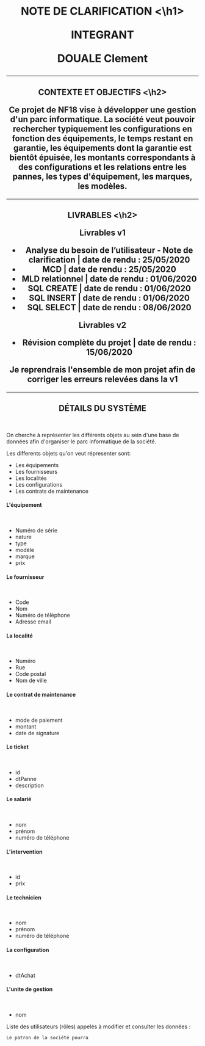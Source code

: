 <h1 align="center"> NOTE DE CLARIFICATION <\h1> <br>

**INTEGRANT**

DOUALE Clement

<hr>

<h2 align="center"> CONTEXTE ET OBJECTIFS <\h2>

Ce projet de NF18 vise à développer une gestion d'un parc informatique. 
La société veut pouvoir rechercher typiquement les configurations en fonction des équipements, le temps restant en garantie, les équipements dont la garantie est bientôt épuisée, les montants correspondants à des configurations et les relations entre les pannes, les types d'équipement, les marques, les modèles.


<hr>

<h2 align="center"> LIVRABLES <\h2> <br> 


 Livrables v1 
<br>

- Analyse du besoin de l’utilisateur - Note de clarification | date de rendu : 25/05/2020
- MCD | date de rendu : 25/05/2020
- MLD relationnel | date de rendu : 01/06/2020
- SQL CREATE | date de rendu : 01/06/2020
- SQL INSERT | date de rendu : 01/06/2020
- SQL SELECT | date de rendu : 08/06/2020

Livrables v2 
<br>

- Révision complète du projet | date de rendu : 15/06/2020

Je reprendrais l'ensemble de mon projet afin de corriger les erreurs relevées dans la v1 <br>

<hr>



<h2 align="center"> DÉTAILS DU SYSTÈME </h2> <br> 

On cherche à représenter les différents objets au sein d'une base de données afin d'organiser le parc informatique de la société.

Les differents objets qu'on veut répresenter sont:

* Les équipements
* Les fournisseurs
* Les localités
* Les configurations
* Les contrats de maintenance


<h4> L'équipement </h4> <br> 

- Numéro de série
- nature
- type
- modèle
- marque
- prix


<h4> Le fournisseur </h4> <br> 

- Code
- Nom
- Numéro de téléphone
- Adresse email



<h4> La localité </h4> <br> 

- Numéro
- Rue
- Code postal
- Nom de ville


<h4> Le contrat de maintenance </h4> <br>

- mode de paiement
- montant
- date de signature


<h4> Le ticket </h4> <br>

- id 
- dtPanne
- description

<h4> Le salarié </h4> <br>

- nom
- prénom
- numéro de téléphone

<h4> L'intervention </h4> <br>

- id
- prix



<h4> Le technicien </h4> <br>

- nom
- prénom
- numéro de téléphone

<h4> La configuration </h4> <br>

- dtAchat
 

<h4> L'unite de gestion </h4> <br>

- nom



Liste des utilisateurs (rôles) appelés à modifier et consulter les données :

    Le patron de la société pourra